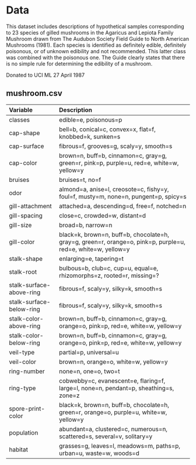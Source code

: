 # Data

This dataset includes descriptions of hypothetical samples corresponding to 23 species of gilled mushrooms in the Agaricus and Lepiota Family Mushroom drawn from The Audubon Society Field Guide to North American Mushrooms (1981). Each species is identified as definitely edible, definitely poisonous, or of unknown edibility and not recommended. This latter class was combined with the poisonous one. The Guide clearly states that there is no simple rule for determining the edibility of a mushroom.

Donated to UCI ML 27 April 1987

## mushroom.csv

| Variable                     | Description                                                                                   |
|:-----------------------------|:----------------------------------------------------------------------------------------------|
| classes                      | edible=e, poisonous=p                                                                         |
| cap-shape                    | bell=b, conical=c, convex=x, flat=f, knobbed=k, sunken=s                                      |
| cap-surface                  | fibrous=f, grooves=g, scaly=y, smooth=s                                                       |
| cap-color                    | brown=n, buff=b, cinnamon=c, gray=g, green=r, pink=p, purple=u, red=e, white=w, yellow=y     |
| bruises                      | bruises=t, no=f                                                                               |
| odor                         | almond=a, anise=l, creosote=c, fishy=y, foul=f, musty=m, none=n, pungent=p, spicy=s          |
| gill-attachment              | attached=a, descending=d, free=f, notched=n                                                   |
| gill-spacing                 | close=c, crowded=w, distant=d                                                                 |
| gill-size                    | broad=b, narrow=n                                                                             |
| gill-color                   | black=k, brown=n, buff=b, chocolate=h, gray=g, green=r, orange=o, pink=p, purple=u, red=e, white=w, yellow=y |
| stalk-shape                  | enlarging=e, tapering=t                                                                       |
| stalk-root                   | bulbous=b, club=c, cup=u, equal=e, rhizomorphs=z, rooted=r, missing=?                        |
| stalk-surface-above-ring     | fibrous=f, scaly=y, silky=k, smooth=s                                                        |
| stalk-surface-below-ring     | fibrous=f, scaly=y, silky=k, smooth=s                                                        |
| stalk-color-above-ring       | brown=n, buff=b, cinnamon=c, gray=g, orange=o, pink=p, red=e, white=w, yellow=y              |
| stalk-color-below-ring       | brown=n, buff=b, cinnamon=c, gray=g, orange=o, pink=p, red=e, white=w, yellow=y              |
| veil-type                    | partial=p, universal=u                                                                        |
| veil-color                   | brown=n, orange=o, white=w, yellow=y                                                          |
| ring-number                  | none=n, one=o, two=t                                                                          |
| ring-type                    | cobwebby=c, evanescent=e, flaring=f, large=l, none=n, pendant=p, sheathing=s, zone=z         |
| spore-print-color            | black=k, brown=n, buff=b, chocolate=h, green=r, orange=o, purple=u, white=w, yellow=y        |
| population                   | abundant=a, clustered=c, numerous=n, scattered=s, several=v, solitary=y                      |
| habitat                      | grasses=g, leaves=l, meadows=m, paths=p, urban=u, waste=w, woods=d                           |
